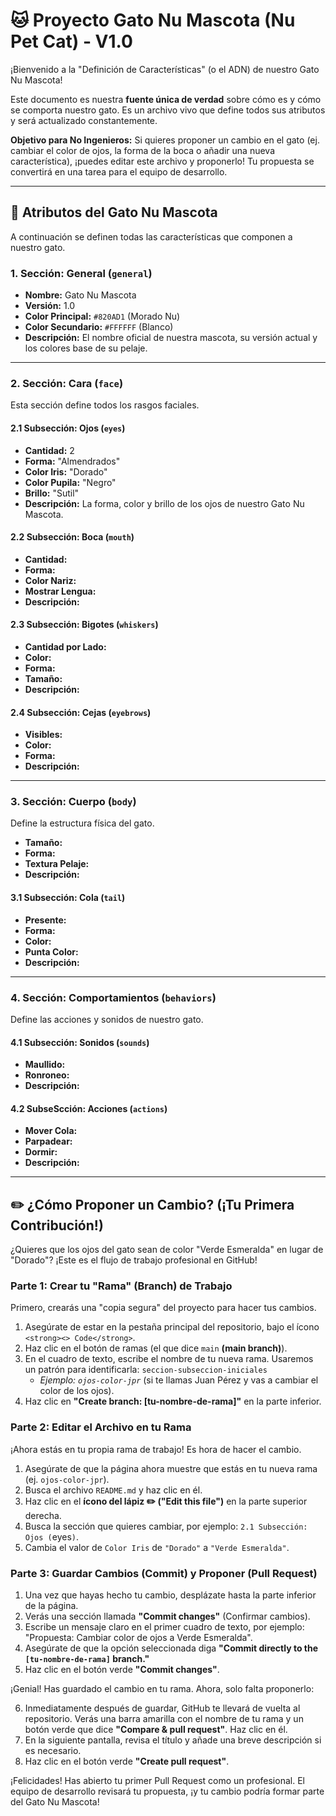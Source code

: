 # 🐱 Proyecto Gato Nu Mascota (Nu Pet Cat) - V1.0

¡Bienvenido a la "Definición de Características" (o el ADN) de nuestro Gato Nu Mascota!

Este documento es nuestra **fuente única de verdad** sobre cómo es y cómo se comporta nuestro gato. Es un archivo vivo que define todos sus atributos y será actualizado constantemente.

**Objetivo para No Ingenieros:** Si quieres proponer un cambio en el gato (ej. cambiar el color de ojos, la forma de la boca o añadir una nueva característica), ¡puedes editar este archivo y proponerlo! Tu propuesta se convertirá en una tarea para el equipo de desarrollo.

---

## 🧬 Atributos del Gato Nu Mascota

A continuación se definen todas las características que componen a nuestro gato.

### 1. Sección: General (`general`)

* **Nombre:** Gato Nu Mascota
* **Versión:** 1.0
* **Color Principal:** `#820AD1` (Morado Nu)
* **Color Secundario:** `#FFFFFF` (Blanco)
* **Descripción:** El nombre oficial de nuestra mascota, su versión actual y los colores base de su pelaje.

---

### 2. Sección: Cara (`face`)

Esta sección define todos los rasgos faciales.

#### 2.1 Subsección: Ojos (`eyes`)

* **Cantidad:** 2
* **Forma:** "Almendrados"
* **Color Iris:** "Dorado"
* **Color Pupila:** "Negro"
* **Brillo:** "Sutil"
* **Descripción:** La forma, color y brillo de los ojos de nuestro Gato Nu Mascota.

#### 2.2 Subsección: Boca (`mouth`)

* **Cantidad:**
* **Forma:**
* **Color Nariz:**
* **Mostrar Lengua:**
* **Descripción:**

#### 2.3 Subsección: Bigotes (`whiskers`)

* **Cantidad por Lado:**
* **Color:**
* **Forma:**
* **Tamaño:**
* **Descripción:**

#### 2.4 Subsección: Cejas (`eyebrows`)

* **Visibles:**
* **Color:**
* **Forma:**
* **Descripción:**

---

### 3. Sección: Cuerpo (`body`)

Define la estructura física del gato.

* **Tamaño:**
* **Forma:**
* **Textura Pelaje:**
* **Descripción:**

#### 3.1 Subsección: Cola (`tail`)

* **Presente:**
* **Forma:**
* **Color:**
* **Punta Color:**
* **Descripción:**

---

### 4. Sección: Comportamientos (`behaviors`)

Define las acciones y sonidos de nuestro gato.

#### 4.1 Subsección: Sonidos (`sounds`)

* **Maullido:**
* **Ronroneo:**
* **Descripción:**

#### 4.2 SubseScción: Acciones (`actions`)

* **Mover Cola:**
* **Parpadear:**
* **Dormir:**
* **Descripción:**

---

## ✏️ ¿Cómo Proponer un Cambio? (¡Tu Primera Contribución!)

¿Quieres que los ojos del gato sean de color "Verde Esmeralda" en lugar de "Dorado"? ¡Este es el flujo de trabajo profesional en GitHub!

### Parte 1: Crear tu "Rama" (Branch) de Trabajo

Primero, crearás una "copia segura" del proyecto para hacer tus cambios.

1.  Asegúrate de estar en la pestaña principal del repositorio, bajo el ícono `<strong><> Code</strong>`.
2.  Haz clic en el botón de ramas (el que dice `main` <strong>(main branch)</strong>).
3.  En el cuadro de texto, escribe el nombre de tu nueva rama. Usaremos un patrón para identificarla:
    `seccion-subseccion-iniciales`
    * *Ejemplo: `ojos-color-jpr`* (si te llamas Juan Pérez y vas a cambiar el color de los ojos).
4.  Haz clic en **"Create branch: [tu-nombre-de-rama]"** en la parte inferior.

### Parte 2: Editar el Archivo en tu Rama

¡Ahora estás en tu propia rama de trabajo! Es hora de hacer el cambio.

1.  Asegúrate de que la página ahora muestre que estás en tu nueva rama (ej. `ojos-color-jpr`).
2.  Busca el archivo `README.md` y haz clic en él.
3.  Haz clic en el **ícono del lápiz ✏️ ("Edit this file")** en la parte superior derecha.
4.  Busca la sección que quieres cambiar, por ejemplo: `2.1 Subsección: Ojos (`eyes`)`.
5.  Cambia el valor de `Color Iris` de `"Dorado"` a `"Verde Esmeralda"`.

### Parte 3: Guardar Cambios (Commit) y Proponer (Pull Request)

1.  Una vez que hayas hecho tu cambio, desplázate hasta la parte inferior de la página.
2.  Verás una sección llamada **"Commit changes"** (Confirmar cambios).
3.  Escribe un mensaje claro en el primer cuadro de texto, por ejemplo: "Propuesta: Cambiar color de ojos a Verde Esmeralda".
4.  Asegúrate de que la opción seleccionada diga **"Commit directly to the `[tu-nombre-de-rama]` branch."**
5.  Haz clic en el botón verde **"Commit changes"**.

¡Genial! Has guardado el cambio en tu rama. Ahora, solo falta proponerlo:

6.  Inmediatamente después de guardar, GitHub te llevará de vuelta al repositorio. Verás una barra amarilla con el nombre de tu rama y un botón verde que dice **"Compare & pull request"**. Haz clic en él.
7.  En la siguiente pantalla, revisa el título y añade una breve descripción si es necesario.
8.  Haz clic en el botón verde **"Create pull request"**.

¡Felicidades! Has abierto tu primer Pull Request como un profesional. El equipo de desarrollo revisará tu propuesta, ¡y tu cambio podría formar parte del Gato Nu Mascota!
